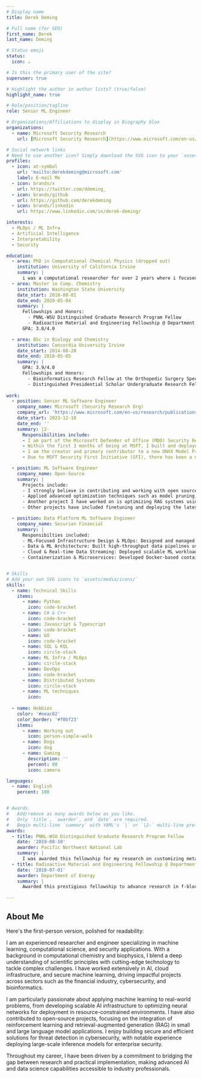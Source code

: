 ```yaml
---
# Display name
title: Derek Deming

# Full name (for SEO)
first_name: Derek
last_name: Deming

# Status emoji
status:
  icon: ☕️

# Is this the primary user of the site?
superuser: true

# Highlight the author in author lists? (true/false)
highlight_name: true

# Role/position/tagline
role: Senior ML Engineer

# Organizations/Affiliations to display in Biography blox
organizations:
  - name: Microsoft Security Research
    url: [Microsoft Security Research](https://www.microsoft.com/en-us/msrc)

# Social network links
# Need to use another icon? Simply download the SVG icon to your `assets/media/icons/` folder.
profiles:
  - icon: at-symbol
    url: 'mailto:derekdeming@microsoft.com'
    label: E-mail Me
  - icon: brands/x
    url: https://twitter.com/ddeming_
  - icon: brands/github
    url: https://github.com/derekdeming
  - icon: brands/linkedin
    url: https://www.linkedin.com/in/derek-deming/

interests:
  - MLOps / ML Infra
  - Artificial Intelligence
  - Interpretability
  - Security

education:
  - area: PhD in Computational Chemical Physics (dropped out)
    institution: University of California Irvine
    summary: |
      i was a computational researcher for over 2 years where i focused on understanding the structural dynamics of biological systems. most of this work was done in collaboration with wet biochem/biophysics researchers. there were a variety of related and unrelated reasons which went into my decision to leave my phd going into my third year. i passed all my course work during my first 2 years with a 3.8 GPA. ultimately there were opportunities outside of my phd which were more of interest to support myself, my family and furthering my career. although i dropped out of my phd, i have not and will not stop doing research or thinking like a researcher. 
  - area: Master in Comp. Chemistry 
    institution: Washington State University
    date_start: 2018-08-01
    date_end: 2020-05-04
    summary: |
      Fellowships and Honors:
        - PNNL-WSU Distinguished Graduate Research Program Fellow
        - Radioactive Material and Engineering Fellowship @ Department of Energy (DoE)
      GPA: 3.8/4.0

  - area: BSc in Biology and Chemistry
    institution: Concordia University Irvine
    date_start: 2014-08-20
    date_end: 2018-05-05
    summary: |
      GPA: 3.9/4.0
      Fellowships and Honors:
        - Bioinformatics Research Fellow at the Orthopedic Surgery Specialty Clinic
        - Distinguished Presidential Scholar Undergraduate Research Fellow
    
work:
  - position: Senior ML Software Engineer
    company_name: Microsoft (Security Research Org)
    company_url: 'https://www.microsoft.com/en-us/research/publications/?'
    date_start: 2023-12-18
    date_end: ''
    summary: |2-
      Responsibilities include:
      - I am part of the Microsoft Defender of Office (MDO) Security Research Org at MSFT specifically working on building out the machine learning capabilities and scalable infrastructure of the product. I am also part of the Sonar Machine Learning (Sonar ML) team which is the full detonation platform we built for detonating threat vectors in real time. One project in particular that I was a part of was building an internal small language model (SLM) for Business Compromised Emails (BEC), Spam and Phish detection. For this project we trained, fine-tuned, and optimized perception DNNs in FP16/INT8 precision, enhancing model efficiency while reducing computational overhead for production deployments and leveraged NVIDIA’s TensorRT and CUDA extensively to optimize neural networks for speed and accuracy improvements, ensuring compatibility with GPU architectures used internally.
      - Within the first 3 months of being at MSFT, I built and deployed a proprietary near real-time inference computer vision model with aides in detecting and decoding malicious QR codes in messages. The model is scaled out touching over half a billion messages on a daily basis saving the company over 25 million dollars in COGs processing messages with third party software. 
      - I am the creator and primary contributor to a new ONXX Model Predictor library built in C# and .NET which serves as a CPU inference compute engine for our models. This library allows the security models we build to be  consumed by organizations across MSFT (inside and outside my org) as a Nuget package and offers near real time inference (sub 30 milliseconds) time.
      - Due to MSFT Security First Initiative (SFI), there has been a mass infrastructure lockdown to ensure our systems are “SFI compliant”. I am the lead engineer for my team and much of the work associated with SFI has been around proper authentication, storage account cloud security, network isolation of our virtual machines (VMs) and much more. 

  - position: ML Software Engineer
    company_name: Open-Source
    summary: |
      Projects include:
      - I strongly believe in contributing and working with open source software when it comes to building solutions for enterprises, especially in-house solutions. One thing I have worked on is implementing RLHF (Reinforcement Learning from Human Feedback) pipelines in Langchain and LlamaIndex and Langraph within a startup called Cartha which develops personalized therapy solutions with AI. As part of this work, I developed custom retrievers and query transformers to route data to the proper places so make sure the query was being served appropriately. 
      - Applied advanced optimization techniques such as model pruning, quantization, and kernel fusion to deep learning models, enhancing their suitability for low-latency applications on edge devices. Implemented RAG systems with NVIDIA acceleration frameworks, utilizing hybrid retrieval methods for better performance, leading to more efficient memory utilization during inference.
      - Another project I have worked on is optimizing RAG systems using hybrid vector + sparse retrieval and reciprocal rank fusion via advanced retrieval systems. This work included implementing concepts like Hypothetical Document Embeddings (HyDE) for zero-shot dense retrieval, ColBERT for late-interaction dense retrieval and Chain-of-Thought (CoT) for enhanced reasoning of multi-step queries. I also lead in the developing custom tokenizers and embedding models for specialized security datasets
      - Other projects have included finetuning and deploying the latest edge open-source language models (Phi 2, Phi 3, and Phi 3.5, Llama 1/2/3(3.2),  and Mistral 8x7B. One library in particular that I find very useful for finetuning language models is Unlsoth as it allows you to unlock the GPUs that are otherwise locked up during the finetuning process. I have applied a variety of AI training and post-training processing techniques such as PEFT methods (LoRA, QLoRA) on Phi-3, Llama 3, and Mistral-7B for efficient adaptation. So that we could use the models on edge devices via Ollama, I leveraged GPTQ and GGUF quantization for optimized inference. 

  - position: Data Platform ML Software Engineer
    company_name: Securian Financial
    summary: |
      Responsibilties included:
      - ML-Focused Infrastructure Design & MLOps: Designed and managed scalable AI infrastructure using Terraform and CloudFormation for IaC, leveraging MLOps principles with CI/CD pipelines via GitHub Actions to deploy ML solutions into production.
      - Data & ML Architecture: Built high-throughput data pipelines using AWS Glue, Apache Spark, and S3, developed automated ETL workflows with AWS Step Functions, and collaborated with data scientists to deploy credit risk models on Amazon SageMaker with optimized costs.
      - Cloud & Real-time Data Streaming: Deployed scalable ML workloads with AWS Lambda and EKS, automated pipelines using Apache Airflow, managed model versioning with MLflow, and built real-time data ingestion and streaming systems using Apache Kafka and Amazon Kinesis for fraud detection.
      - Containerization & Microservices: Developed Docker-based containerized ML services, deployed them using Amazon EKS, managed deployments with Helm charts, configured horizontal pod autoscaling, and used Prometheus and Grafana for real-time system health monitoring.


# Skills
# Add your own SVG icons to `assets/media/icons/`
skills:
  - name: Technical Skills
    items:
      - name: Python
        icon: code-bracket
      - name: C# & C++
        icon: code-bracket
      - name: Javascript & Typescript
        icon: code-bracket
      - name: GO 
        icon: code-bracket
      - name: SQL & KQL
        icon: circle-stack
      - name: ML Infra / MLOps
        icon: circle-stack
      - name: DevOps
        icon: code-bracket
      - name: Distributed Systems
        icon: circle-stack
      - name: ML techniques
        icon: 
        
  - name: Hobbies
    color: '#eeac02'
    color_border: '#f0bf23'
    items:
      - name: Working out
        icon: person-simple-walk
      - name: Dogs
        icon: dog
      - name: Gaming
        description: ''
        percent: 80
        icon: camera

languages:
  - name: English
    percent: 100


# Awards.
#   Add/remove as many awards below as you like.
#   Only `title`, `awarder`, and `date` are required.
#   Begin multi-line `summary` with YAML's `|` or `|2-` multi-line prefix and indent 2 spaces below.
awards:
  - title: PNNL-WSU Distinguished Graduate Research Program Fellow
    date: '2019-08-10'
    awarder: Pacific Northwest National Lab
    summary: |
      I was awarded this fellowship for my research on customizing metal-organic frameworks (MOFs) for nuclear waste separation. this was funding for 4 years of my PhD and the opportunity to finish out the rest of my PhD research at PNNL research trying to figure out how to optimize the structural ligand components of MOFs for the best binding affinity to nuclear waste.
  - title: Radioactive Material and Engineering Fellowship @ Department of Energy
    date: '2018-07-01'
    awarder: Department of Energy
    summary: |
      Awarded this prestigious fellowship to advance research in f-block elements (lanthanides and actinides), with a focus on their properties, synthesis, and applications. Conducted detailed investigations into the behavior of these elements under various conditions to better understand their role in nuclear fuel cycles, waste remediation, and material science. My research included developing experimental and computational methodologies to study the unique chemistry of these elements, contributing to the safe handling, storage, and disposal of radioactive materials. Collaborated closely with experts from the Department of Energy to apply findings in real-world applications, such as optimizing metal-organic frameworks (MOFs) for radioactive waste separations and enhancing the efficiency of nuclear reactors.

---
```


## About Me


Here's the first-person version, polished for readability:

I am an experienced researcher and engineer specializing in machine learning, computational science, and security applications. With a background in computational chemistry and biophysics, I blend a deep understanding of scientific principles with cutting-edge technology to tackle complex challenges. I have worked extensively in AI, cloud infrastructure, and secure machine learning, driving impactful projects across sectors such as the financial industry, cybersecurity, and bioinformatics.

I am particularly passionate about applying machine learning to real-world problems, from developing scalable AI infrastructure to optimizing neural networks for deployment in resource-constrained environments. I have also contributed to open-source projects, focusing on the integration of reinforcement learning and retrieval-augmented generation (RAG) in small and large language model applications. I enjoy building secure and efficient solutions for threat detection in cybersecurity, with notable experience deploying large-scale inference models for enterprise security.

Throughout my career, I have been driven by a commitment to bridging the gap between research and practical implementation, making advanced AI and data science capabilities accessible to industry professionals.


